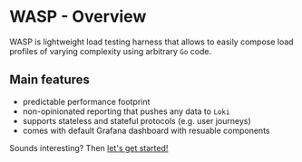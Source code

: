 # WASP - Overview

WASP is lightweight load testing harness that allows to easily compose load profiles of varying complexity using arbitrary `Go` code.
## Main features
* predictable performance footprint
* non-opinionated reporting that pushes any data to `Loki`
* supports stateless and stateful protocols (e.g. user journeys)
* comes with default Grafana dashboard with resuable components

Sounds interesting? Then [let's get started!](./getting_started.md)
